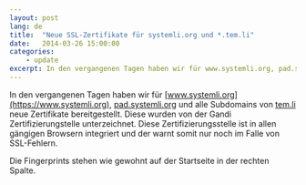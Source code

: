 ```yaml
---
layout: post
lang: de
title:  "Neue SSL-Zertifikate für systemli.org und *.tem.li"
date:   2014-03-26 15:00:00
categories:
    - update
excerpt: In den vergangenen Tagen haben wir für www.systemli.org, pad.systemli.org und alle Subdomains von tem.li neue Zertifikate bereitgestellt. Diese wurden von der Gandi Zertifizierungstelle unterzeichnet. Diese Zertifizierungsstelle ist in allen gängigen Browsern integriert und der warnt somit nur noch im Falle von SSL-Fehlern.
---
```


In den vergangenen Tagen haben wir für [www.systemli.org](https://www.systemli.org), [pad.systemli.org](https://pad.systemlli.org) und alle Subdomains von [tem.li](https://tem.li) neue Zertifikate bereitgestellt. Diese wurden von der Gandi Zertifizierungstelle unterzeichnet. Diese Zertifizierungsstelle ist in allen gängigen Browsern integriert und der warnt somit nur noch im Falle von SSL-Fehlern.

Die Fingerprints stehen wie gewohnt auf der Startseite in der rechten Spalte.

